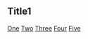 <!--
 - SPDX-FileCopyrightText: 2022 Serokell <https://serokell.io>
 -
 - SPDX-License-Identifier: MPL-2.0
 -->

## <a name='one'> <a name=two> <a NAME="three"> <a name="four"></a> <a     NAME=five   >  Title1

[One](#one)
[Two](#two)
[Three](#three)
[Four](#four)
[Five](#five)
